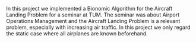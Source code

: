 In this project we implemented a Bionomic Algorithm for the Aircraft Landing Problem for a seminar at TUM. The seminar was about Airport Operations Management and the Aircraft Landing Problem is a relevant problem, especially with increasing air traffic. In this project we only regard the static case where all airplanes are known beforehand. 

